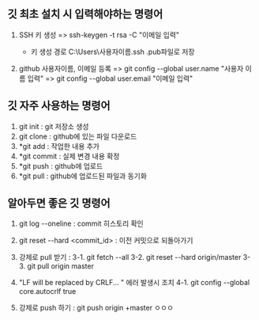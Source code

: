 ## 깃 최초 설치 시 입력해야하는 명령어

1. SSH 키 생성
    => ssh-keygen -t rsa -C "이메일 입력"
    * 키 생성 경로 C:\Users\사용자이름\.ssh
    .pub파일로 저장

2. github 사용자이름, 이메일 등록
    => git config --global user.name "사용자 이름 입력"
    => git config --global user.email "이메일 입력"

## 깃 자주 사용하는 명령어

1. git init : git 저장소 생성
2. git clone : github에 있는 파일 다운로드
3. *git add : 작업한 내용 추가 
4. *git commit : 실제 변경 내용 확정
5. *git push : github에 업로드
6. *git pull : github에 업로드된 파일과 동기화


## 알아두면 좋은 깃 명령어

1. git log --oneline : commit 히스토리 확인
2. git reset --hard <commit_id> : 이전 커밋으로 되돌아가기
3.  강제로 pull 받기 : 
    3-1. git fetch --all 
    3-2. git reset --hard origin/master 
    3-3. git pull origin master

4. "LF will be replaced by CRLF... " 에러 발생시 조치 
    4-1. git config --global core.autocrlf true

5. 강제로 push 하기 : git push origin +master
ㅇㅇㅇ
